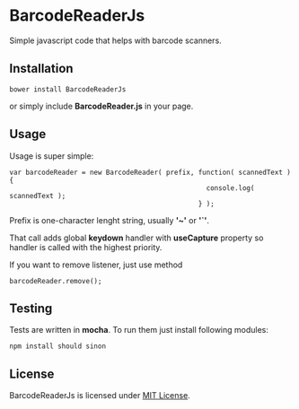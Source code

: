 BarcodeReaderJs
===============

Simple javascript code that helps with barcode scanners.  

## Installation ##

    bower install BarcodeReaderJs

or simply include **BarcodeReader.js** in your page.

## Usage ##

Usage is super simple:

    var barcodeReader = new BarcodeReader( prefix, function( scannedText ) {
	     											 console.log( scannedText );
    											   } );

Prefix is one-character lenght string, usually **'~'** or **'`'**.

That call adds global **keydown** handler with **useCapture** property so handler is called with the highest priority.

If you want to remove listener, just use method  

    barcodeReader.remove();


## Testing ##

Tests are written in **mocha**. To run them just install following modules:  

    npm install should sinon

## License ##

BarcodeReaderJs is licensed under [MIT License](https://github.com/soneta/BarcodeReaderJs/blob/master/LICENSE).  
